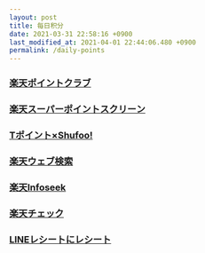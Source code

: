 ```yaml
---
layout: post
title: 每日积分
date: 2021-03-31 22:58:16 +0900
last_modified_at: 2021-04-01 22:44:06.480 +0900
permalink: /daily-points
---
```


### [楽天ポイントクラブ](https://apps.apple.com/jp/app/楽天ポイントクラブ-楽天ポイント管理アプリ/id641501350)

### [楽天スーパーポイントスクリー‪ン](https://apps.apple.com/jp/app/楽天スーパーポイントスクリーン/id1094170339)

### [Tポイント×Shufoo!](https://apps.apple.com/jp/app/%EF%BD%94%E3%83%9D%E3%82%A4%E3%83%B3%E3%83%88-%E3%82%B7%E3%83%A5%E3%83%95%E3%83%BC/id626115283)

### [楽天ウェブ検索](https://websearch.rakuten.co.jp/)

### [楽天Infoseek](https://member.pointmail.rakuten.co.jp/box)

### [楽天チェッ‪ク](https://apps.apple.com/jp/app/楽天チェック/id840780040)

### [LINEレシートにレシート](https://receipt.line.me/lp/ConomiReceipt.html)
